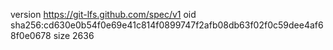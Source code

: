 version https://git-lfs.github.com/spec/v1
oid sha256:cd630e0b54f0e69e41c814f0899747f2afb08db63f02f0c59dee4af68f0e0678
size 2636
